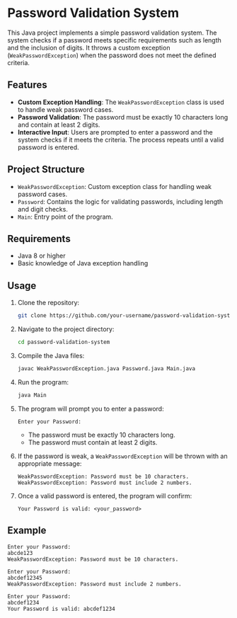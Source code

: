 
# Password Validation System

This Java project implements a simple password validation system. The system checks if a password meets specific requirements such as length and the inclusion of digits. It throws a custom exception (`WeakPasswordException`) when the password does not meet the defined criteria.

## Features

- **Custom Exception Handling**: The `WeakPasswordException` class is used to handle weak password cases.
- **Password Validation**: The password must be exactly 10 characters long and contain at least 2 digits.
- **Interactive Input**: Users are prompted to enter a password and the system checks if it meets the criteria. The process repeats until a valid password is entered.

## Project Structure

- `WeakPasswordException`: Custom exception class for handling weak password cases.
- `Password`: Contains the logic for validating passwords, including length and digit checks.
- `Main`: Entry point of the program.

## Requirements

- Java 8 or higher
- Basic knowledge of Java exception handling

## Usage

1. Clone the repository:
    ```bash
    git clone https://github.com/your-username/password-validation-system.git
    ```

2. Navigate to the project directory:
    ```bash
    cd password-validation-system
    ```

3. Compile the Java files:
    ```bash
    javac WeakPasswordException.java Password.java Main.java
    ```

4. Run the program:
    ```bash
    java Main
    ```

5. The program will prompt you to enter a password:
    ```
    Enter your Password:
    ```
    - The password must be exactly 10 characters long.
    - The password must contain at least 2 digits.

6. If the password is weak, a `WeakPasswordException` will be thrown with an appropriate message:
    ```
    WeakPasswordException: Password must be 10 characters.
    WeakPasswordException: Password must include 2 numbers.
    ```

7. Once a valid password is entered, the program will confirm:
    ```
    Your Password is valid: <your_password>
    ```

## Example

```
Enter your Password:
abcde123
WeakPasswordException: Password must be 10 characters.

Enter your Password:
abcdef12345
WeakPasswordException: Password must include 2 numbers.

Enter your Password:
abcdef1234
Your Password is valid: abcdef1234
```

